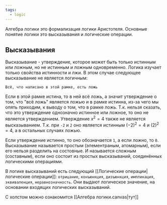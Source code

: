 ```yaml
---
tags:
  - logic
---
```


Алгебра логики это формализация логики Аристотеля. Основные понятие логики это высказывания и логические операции.

## Высказывания
Высказывание - утверждение, которое может быть только истинным или ложным, но не истинным и ложным одновременно. Логика изучает только свойства истинности и лжи. В этом случае следующее высказывание не является логичным:
```
Всё, что написано в этой рамке, есть ложь
```

Если в этой рамке истина, то в ней всё ложь, а значит утверждение о том, что "всё ложь" является ложью и в рамке истинна, из-за чего мы опять приходим, к выводу о том, что в рамке ложь. Т.к. нельзя сказать, что это утверждение однозначно истинное или ложное, то оно не является утверждением.
Утверждение $x^2 = 4$ также не является высказыванием. Т.к. при ```-2``` и ```2``` оно является истинным $(-2)^2=4$ и $(2)^2=4$, а в остальных случаях ложью.


Если утверждение истинно, то оно обозначается ```1```, а если ложно, то ```0```. Высказывание называется простым (элементраным, атомарным), если его нельзя разделить на состовные. И называется сложным (составным), если оно состоит из простых высказываний, соединённых логическими операциями.


В логике высказываний есть следующий [[Логические операции|логические операции]]: ```отрицание```, ```конъюнкция```, ```дизъюнкция```, ```импликация```, ```эквиваленция```, ```неравнозначность```. Они выдают логическое значение, на основании входящих логических высказываний.

C холстом можно ознакомится [[Алгебра логики.canvas|тут]]